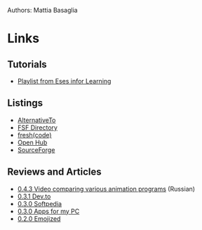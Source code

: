 Authors: Mattia Basaglia

Links
=====


Tutorials
---------

* [Playlist from Eses infor Learning](https://www.youtube.com/playlist?list=PLqlTgdmIZxTvJ98FtjTUbMVkGgA4bRAa0)

Listings
--------

* [AlternativeTo](https://alternativeto.net/software/glaxnimate/)
* [FSF Directory](https://directory.fsf.org/wiki/Glaxnimate)
* [fresh(code)](https://freshcode.club/projects/glaxnimate)
* [Open Hub](https://www.openhub.net/p/glaxnimate)
* [SourceForge](https://sourceforge.net/projects/glaxnimate/)


Reviews and Articles
--------------------

* [0.4.3 Video comparing various animation programs](https://www.youtube.com/watch?v=26V3T9QqYWw) (Russian)
* [0.3.1 Dev.to](https://dev.to/mbasaglia/glaxnimate-create-2d-vector-animations-for-the-web-2ein)
* [0.3.0 Softpedia](https://www.softpedia.com/get/Multimedia/Graphic/Graphic-Others/Glaxnimate.shtml)
* [0.3.0 Apps for my PC](http://www.appsformypc.com/2020/11/glaxnimate/)
* [0.2.0 Emojized](https://emojized.com/blog/2020/10/29/new-awesome-tool-for-animated-telegram-stickers/)
